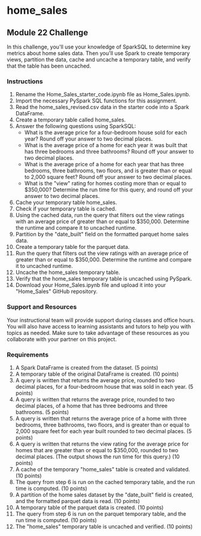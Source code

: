 # home_sales
## Module 22 Challenge
In this challenge, you'll use your knowledge of SparkSQL to determine key metrics about home sales data. Then you'll use Spark to create temporary views, partition the data, cache and uncache a temporary table, and verify that the table has been uncached.
### Instructions
1. Rename the Home_Sales_starter_code.ipynb file as Home_Sales.ipynb.
2. Import the necessary PySpark SQL functions for this assignment.
3. Read the home_sales_revised.csv data in the starter code into a Spark DataFrame.
4. Create a temporary table called home_sales.
5. Answer the following questions using SparkSQL:
    - What is the average price for a four-bedroom house sold for each year? Round off your answer to two decimal places.
    - What is the average price of a home for each year it was built that has three bedrooms and three bathrooms? Round off your answer to two decimal places.
    - What is the average price of a home for each year that has three bedrooms, three bathrooms, two floors, and is greater than or equal to 2,000 square feet? Round off your answer to two decimal     places.
    - What is the "view" rating for homes costing more than or equal to $350,000? Determine the run time for this query, and round off your answer to two decimal places.
6. Cache your temporary table home_sales.
7. Check if your temporary table is cached.
8. Using the cached data, run the query that filters out the view ratings with an average price of greater than or equal to $350,000. Determine the runtime and compare it to uncached runtime.
9. Partition by the "date_built" field on the formatted parquet home sales data.
10. Create a temporary table for the parquet data.
11. Run the query that filters out the view ratings with an average price of greater than or equal to $350,000. Determine the runtime and compare it to uncached runtime.
12. Uncache the home_sales temporary table.
13. Verify that the home_sales temporary table is uncached using PySpark.
14. Download your Home_Sales.ipynb file and upload it into your "Home_Sales" GitHub repository.

### Support and Resources
Your instructional team will provide support during classes and office hours. You will also have access to learning assistants and tutors to help you with topics as needed. Make sure to take advantage of these resources as you collaborate with your partner on this project.

### Requirements
1. A Spark DataFrame is created from the dataset. (5 points)
2. A temporary table of the original DataFrame is created. (10 points)
3. A query is written that returns the average price, rounded to two decimal places, for a four-bedroom house that was sold in each year. (5 points)
4. A query is written that returns the average price, rounded to two decimal places, of a home that has three bedrooms and three bathrooms. (5 points)
5. A query is written that returns the average price of a home with three bedrooms, three bathrooms, two floors, and is greater than or equal to 2,000 square feet for each year built rounded to two decimal places. (5 points)
6. A query is written that returns the view rating for the average price for homes that are greater than or equal to $350,000, rounded to two decimal places. (The output shows the run time for this query.) (10 points)
7. A cache of the temporary "home_sales" table is created and validated. (10 points)
8. The query from step 6 is run on the cached temporary table, and the run time is computed. (10 points)
9. A partition of the home sales dataset by the "date_built" field is created, and the formatted parquet data is read. (10 points)
10. A temporary table of the parquet data is created. (10 points)
11. The query from step 6 is run on the parquet temporary table, and the run time is computed. (10 points)
12. The "home_sales" temporary table is uncached and verified. (10 points)
